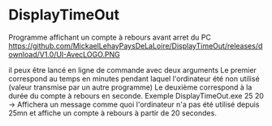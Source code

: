 # DisplayTimeOut
Programme affichant un compte à rebours avant arret du PC
https://github.com/MickaelLehayPaysDeLaLoire/DisplayTimeOut/releases/download/V1.0/UI-AvecLOGO.PNG

il peux être lancé en ligne de commande avec deux arguments
Le premier correspond au temps en minutes pendant laquel l'ordinateur été non utilisé (valeur transmise par un autre programme)
Le deuxième correspond à la durée du compte à rebours en seconde.
Exemple 
DisplayTimeOut.exe 25 20
-> Affichera un message comme quoi l'ordinateur n'a pas été utilisé depuis 25mn et affiche un compte à rebours à partir de 20 secondes.
